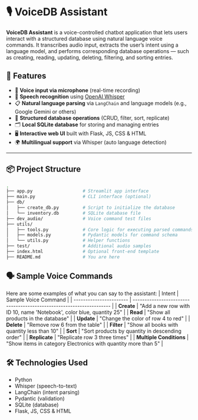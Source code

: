 # 🎙️ VoiceDB Assistant

**VoiceDB Assistant** is a voice-controlled chatbot application that lets users interact with a structured database using natural language voice commands. It transcribes audio input, extracts the user’s intent using a language model, and performs corresponding database operations — such as creating, reading, updating, deleting, filtering, and sorting entries.

## 🚀 Features

- 🎤 **Voice input via microphone** (real-time recording)
- 🧠 **Speech recognition** using [OpenAI Whisper](https://github.com/openai/whisper)
- 📋 **Natural language parsing** via `LangChain` and language models (e.g., Google Gemini or others)
- 🔧 **Structured database operations** (CRUD, filter, sort, replicate)
- 🗂️ **Local SQLite database** for storing and managing entries
- 🖥️ **Interactive web UI** built with Flask, JS, CSS & HTML
- 🌍 **Multilingual support** via Whisper (auto language detection)

---

## 📦 Project Structure

```bash
.
├── app.py                   # Streamlit app interface
├── main.py                  # CLI interface (optional)
├── db/
│   ├── create_db.py         # Script to initialize the database
│   └── inventory.db         # SQLite database file
├── dev_audio/               # Voice command test files
├── utils/
│   ├── tools.py             # Core logic for executing parsed commands
│   ├── models.py            # Pydantic models for command schema
│   └── utils.py             # Helper functions
├── test/                    # Additional audio samples
├── index.html               # Optional front-end template
├── README.md                # You are here
```

## 🗣️ Sample Voice Commands
Here are some examples of what you can say to the assistant:
| Intent                  | Sample Voice Command                                                 |
| ----------------------- | -------------------------------------------------------------------- |
| **Create**              | "Add a new row with ID 10, name 'Notebook', color blue, quantity 25" |
| **Read**                | "Show all products in the database"                                  |
| **Update**              | "Change the color of row 4 to red"                                   |
| **Delete**              | "Remove row 6 from the table"                                        |
| **Filter**              | "Show all books with quantity less than 10"                          |
| **Sort**                | "Sort products by quantity in descending order"                      |
| **Replicate**           | "Replicate row 3 three times"                                        |
| **Multiple Conditions** | "Show items in category Electronics with quantity more than 5"       |

## 🛠️ Technologies Used
  - Python
  - Whisper (speech-to-text)
  - LangChain (intent parsing)
  - Pydantic (validation)
  - SQLite (database)
  - Flask, JS, CSS & HTML
    
